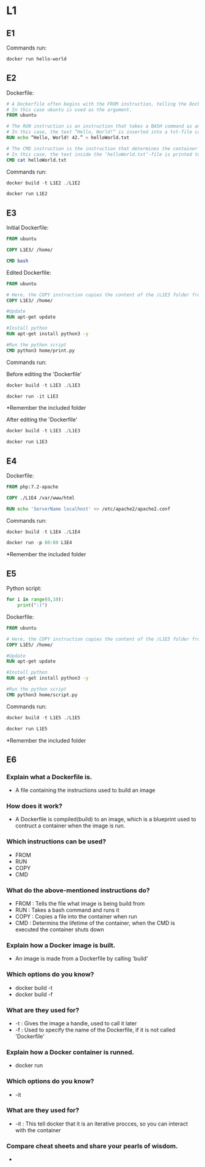 # L1

## E1

Commands run:
```powershell
docker run hello-world
```

## E2

Dockerfile:
```Dockerfile
# A Dockerfile often begins with the FROM instruction, telling the Docker engine which image this image is built from.
# In this case ubuntu is used as the argument.
FROM ubuntu

# The RUN instruction is an instruction that takes a BASH command as an argument. In this way simple functionality is included in the Dockerfile.
# In this case, the text “Hello, World!” is inserted into a txt-file called ‘helloWorld’.
RUN echo “Hello, World! 42.” > helloWorld.txt

# The CMD instruction is the instruction that determines the container's lifetime. This instruction is not runned when building the image. When a container is spinned up from an image, the following command is runned as the executing command. When the command finishes its execution, the container will shut down.
# In this case, the text inside the ‘helloWorld.txt’-file is printed to the screen.
CMD cat helloWorld.txt
```

Commands run:
```powershell
docker build -t L1E2 ./L1E2

docker run L1E2
```

## E3

Initial Dockerfile:

```Dockerfile
FROM ubuntu

COPY L1E3/ /home/

CMD bash
```

Edited Dockerfile:
```Dockerfile
FROM ubuntu

# Here, the COPY instruction copies the content of the /L1E3 folder from the host machine to the / (root) destination of the container.
COPY L1E3/ /home/

#Update
RUN apt-get update

#Install python
RUN apt-get install python3 -y

#Run the python script
CMD python3 home/print.py
```

Commands run:

Before editing the 'Dockerfile'
```powershell
docker build -t L1E3 ./L1E3

docker run -it L1E3
```
*Remember the included folder

After editing the 'Dockerfile'
```powershell
docker build -t L1E3 ./L1E3

docker run L1E3
```

## E4

Dockerfile:
```Dockerfile
FROM php:7.2-apache

COPY ./L1E4 /var/www/html

RUN echo 'ServerName localhost' >> /etc/apache2/apache2.conf
```


Commands run:
```powershell
docker build -t L1E4 ./L1E4

docker run -p 80:80 L1E4
```
*Remember the included folder

## E5

Python script:
```py
for i in range(0,10):
    print(":)")
```

Dockerfile:
```Dockerfile
FROM ubuntu

# Here, the COPY instruction copies the content of the /L1E5 folder from the host machine to the / (root) destination of the container.
COPY L1E5/ /home/

#Update
RUN apt-get update

#Install python
RUN apt-get install python3 -y

#Run the python script
CMD python3 home/script.py
```

Commands run:
```powershell
docker build -t L1E5 ./L1E5

docker run L1E5
```
*Remember the included folder

## E6

### Explain what a Dockerfile is.
- A file containing the instructions used to build an image
### How does it work?
- A Dockerfile is compiled(build) to an image, which is a blueprint used to contruct a container when the image is run.
### Which instructions can be used?
- FROM
- RUN
- COPY
- CMD
### What do the above-mentioned instructions do?
- FROM  :   Tells the file what image is being build from
- RUN   :   Takes a bash command and runs it 
- COPY  :   Copies a file into the container when run
- CMD   :   Determins the lifetime of the container, when the CMD is executed the container shuts down
### Explain how a Docker image is built.
- An image is made from a Dockerfile by calling 'build'
### Which options do you know?
- docker build -t <TAG> <DIR-PATH>
- docker build -f <FILE-NAME> <DIR-PATH>
### What are they used for?
- -t    :   Gives the image a handle, used to call it later
- -f    :   Used to specify the name of the Dockerfile, if it is not called 'Dockerfile'
### Explain how a Docker container is runned.
- docker run <TAG>
### Which options do you know?
- -it
### What are they used for?
- -it   :   This tell docker that it is an iterative procces, so you can interact with the container
### Compare cheat sheets and share your pearls of wisdom.
-
